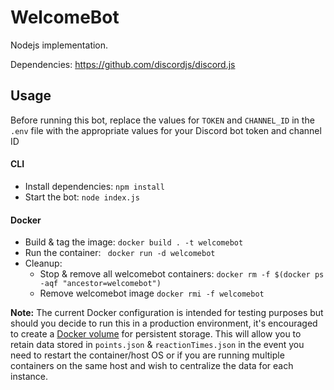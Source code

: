 # WelcomeBot

Nodejs implementation.

Dependencies:
https://github.com/discordjs/discord.js

## Usage
Before running this bot, replace the values for `TOKEN` and `CHANNEL_ID` in the `.env` file with the appropriate  values for your Discord bot token and channel ID
#### CLI
 * Install dependencies: `npm install`
 * Start the bot: `node index.js`

#### Docker
* Build & tag the image: `docker build . -t welcomebot`
* Run the container: ` docker run -d welcomebot`
* Cleanup:
  * Stop & remove all welcomebot containers: `docker rm -f $(docker ps -aqf "ancestor=welcomebot")`  
  * Remove welcomebot image `docker rmi -f welcomebot`

**Note:** The current Docker configuration is intended for testing purposes but should you decide to run this in a production environment, it's encouraged to create a [Docker volume](https://docs.docker.com/storage/volumes/) for persistent storage. This will allow you to retain data stored in `points.json` & `reactionTimes.json` in the event you need to restart the container/host OS or if you are running multiple containers on the same host and wish to centralize the data for each instance.

